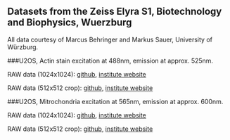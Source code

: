 ## Datasets from the Zeiss Elyra S1, Biotechnology and Biophysics, Wuerzburg
All data courtesy of Marcus Behringer and Markus Sauer, University of Würzburg.

###U2OS, Actin stain
excitation at 488nm, emission at approx. 525nm. 

RAW data (1024x1024):
[github](https://github.com/fairSIM/test-datasets/releases/download/ZeissElyraS1-Wuerzburg/Zeiss_Actin_525nm_large.tif),
[institute website](http://www.physik.uni-bielefeld.de/fairsim/data/Zeiss_Actin_525nm_large.tif)

RAW data (512x512 crop):
[github](https://github.com/fairSIM/test-datasets/releases/download/ZeissElyraS1-Wuerzburg/Zeiss_Actin_525nm_crop.tif),
[institute website](http://www.physik.uni-bielefeld.de/fairsim/data/Zeiss_Actin_525nm_crop.tif)

###U2OS, Mitrochondria
excitation at 565nm, emission at approx. 600nm. 

RAW data (1024x1024):
[github](https://github.com/fairSIM/test-datasets/releases/download/ZeissElyraS1-Wuerzburg/Zeiss_Mito_600nm_large.tif),
[institute website](http://www.physik.uni-bielefeld.de/fairsim/data/Zeiss_Actin_525nm_large.tif)

RAW data (512x512 crop):
[github](https://github.com/fairSIM/test-datasets/releases/download/ZeissElyraS1-Wuerzburg/Zeiss_Mito_600nm_crop.tif),
[institute website](http://www.physik.uni-bielefeld.de/fairsim/data/Zeiss_Actin_525nm_crop.tif)
